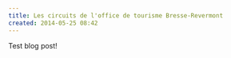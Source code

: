 ```yaml
---
title: Les circuits de l'office de tourisme Bresse-Revermont
created: 2014-05-25 08:42
---
```


Test blog post!
